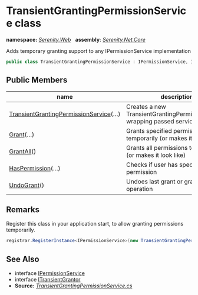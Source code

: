 # TransientGrantingPermissionService class
**namespace:** *[Serenity.Web](../README.md#serenity.web-namespace)*   **assembly**: *[Serenity.Net.Core](../README.md)*

Adds temporary granting support to any IPermissionService implementation

```csharp
public class TransientGrantingPermissionService : IPermissionService, ITransientGrantor
```

## Public Members

| name | description |
| --- | --- |
| [TransientGrantingPermissionService](TransientGrantingPermissionService/TransientGrantingPermissionService.md)(…) | Creates a new TransientGrantingPermissionService wrapping passed service |
| [Grant](TransientGrantingPermissionService/Grant.md)(…) | Grants specified permissions temporarily (or makes it look like) |
| [GrantAll](TransientGrantingPermissionService/GrantAll.md)() | Grants all permissions temporarily (or makes it look like) |
| [HasPermission](TransientGrantingPermissionService/HasPermission.md)(…) | Checks if user has specified permission |
| [UndoGrant](TransientGrantingPermissionService/UndoGrant.md)() | Undoes last grant or grant all operation |

## Remarks

Register this class in your application start, to allow granting permissions temporarily.

```csharp
registrar.RegisterInstance<IPermissionService>(new TransientGrantingPermissionService(new MyPermissionService()))
```

## See Also

* interface [IPermissionService](../Serenity.Abstractions/IPermissionService.md)
* interface [ITransientGrantor](../Serenity.Abstractions/ITransientGrantor.md)
* **Source:** *[TransientGrantingPermissionService.cs](https://github.com/serenity-is/Serenity/blob/master/src/Serenity.Net.Core/Authorization/TransientGrantingPermissionService.cs)*